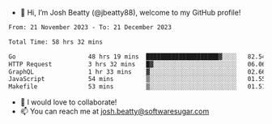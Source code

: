 - 👋 Hi, I’m Josh Beatty (@jbeatty88), welcome to my GitHub profile!

<!--START_SECTION:waka-->

```txt
From: 21 November 2023 - To: 21 December 2023

Total Time: 58 hrs 32 mins

Go                    48 hrs 19 mins  ████████████████████▓░░░░   82.54 %
HTTP Request          3 hrs 32 mins   █▓░░░░░░░░░░░░░░░░░░░░░░░   06.06 %
GraphQL               1 hr 33 mins    ▓░░░░░░░░░░░░░░░░░░░░░░░░   02.66 %
JavaScript            54 mins         ▒░░░░░░░░░░░░░░░░░░░░░░░░   01.55 %
Makefile              53 mins         ▒░░░░░░░░░░░░░░░░░░░░░░░░   01.51 %
```

<!--END_SECTION:waka-->

- 💞️ I would love to collaborate!
- 📫 You can reach me at josh.beatty@softwaresugar.com

<!---
jbeatty88/jbeatty88 is a ✨ special ✨ repository because its `README.md` (this file) appears on your GitHub profile.
You can click the Preview link to take a look at your changes.
--->
